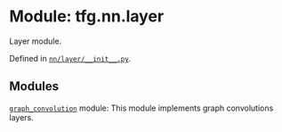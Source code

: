 <div itemscope itemtype="http://developers.google.com/ReferenceObject">
<meta itemprop="name" content="tfg.nn.layer" />
<meta itemprop="path" content="Stable" />
</div>

# Module: tfg.nn.layer

Layer module.



Defined in [`nn/layer/__init__.py`](https://github.com/tensorflow/graphics/blob/master/tensorflow_graphics/nn/layer/__init__.py).

<!-- Placeholder for "Used in" -->


## Modules

[`graph_convolution`](../../tfg/nn/layer/graph_convolution.md) module: This module implements graph convolutions layers.


